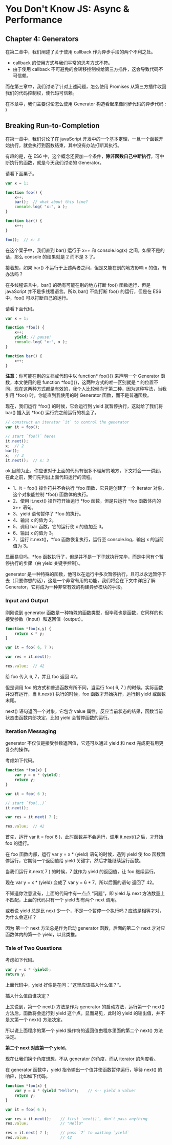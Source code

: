 # You Don't Know JS: Async & Performance
## Chapter 4: Generators
在第二章中，我们阐述了关于使用 callback 作为异步手段的两个不利之处。
- callback 的使用方式与我们平常的思考方式不符。
- 由于使用 callback 不可避免的会转移控制权给第三方插件，这会导致代码不可信赖。

而在第三章中，我们讨论了针对上述问题，怎么使用 Promises 从第三方插件收回我们的代码控制权，使代码可信赖。

在本章中，我们主要讨论怎么使用 Generator 构造看起来像同步代码的异步代码 : )

## Breaking Run-to-Completion
在第一章中，我们讨论了在 javaScript 开发中的一个基本定理，一旦一个函数开始执行，就会执行到函数结束，其中没有办法打断其执行。

有趣的是，在 ES6 中，这个概念还要加一个条件，**除非函数自己中断执行**。可中断执行的函数，就是今天我们讨论的 Generator。

请看下面栗子。

``` javaScript
var x = 1;

function foo() {
	x++;
	bar();  // what about this line?
	console.log( "x:", x );
}

function bar() {
	x++;
}

foo();  // x: 3
```
在这个栗子中，我们直到 bar() 运行于 x++ 和 console.log(x) 之间，如果不是的话，那么 console 的结果就是 2 而不是 3 了。

接着想，如果 bar() 不运行于上述两者之间，但是又能在别的地方影响 x 的值，有办法吗？

在多线程语言中，bar() 的确有可能在别的地方打断 foo() 函数运行，但是 javaScript 并不是多线程语言。所以 bar() 不能打断 foo() 的运行，但是在 ES6 中，foo() 可以打断自己的运行。

请看下面代码。

``` javaScript
var x = 1;

function *foo() {
	x++;
	yield; // pause!
	console.log( "x:", x );
}

function bar() {
	x++;
}
```
**注意**：你可能在别的文档或代码中以 function* foo(){} 来声明一个 Generator 函数，本文使用的是 function *foo(){}，这两种方式的唯一区别就是 * 的位置不同，现在这两种方式都是有效的，我个人比较倾向于第二种，因为这种写法，当我引用 *foo() 时，你能直到我使用的时 Generator 函数，而不是普通函数。

现在，我们运行 *foo() 的时候，它会运行到 yield 就暂停执行，这就给了我们将 bar() 插入到 *foo() 运行完之前运行的机会了。

``` javaScript
// construct an iterator `it` to control the generator
var it = foo();

// start `foo()` here!
it.next();
x;  // 2
bar();
x;  // 3
it.next();  // x: 3
```
ok,目前为止，你应该对于上面的代码有很多不理解的地方，下文将会一一讲到，在此之前，我们先列出上面代码运行的流程。
- 1、it = foo() 操作符并不会执行 *foo 函数，它只是创建了一个 iterator 对象，这个对象能控制 *foo() 函数体的执行。
- 2、使用 it.next() 操作符开始运行 *foo 函数，但是只运行 *foo 函数体内的 x++ 语句。
- 3、yield 语句暂停了 *foo 的执行。
- 4、输出 x 的值为 2。
- 5、调用 bar 函数，它的运行使 x 的值加至 3。
- 6、输出 x 的值为 3。
- 7、运行 it.next()，*foo 函数恢复执行，运行至 console.log，输出 x 的当前值为 3。

显而易见吗，*foo 函数执行了，但是并不是一下子就执行完毕，而是中间有个暂停执行的步骤（由 yield 关键字控制）。

generator 是一种特殊的函数，他可以在运行中多次暂停执行，且可以永远暂停下去（只要你想的话），这是一个非常有用的功能，我们将会在下文中详细了解 Generator，它将成为一种非常有效的构建异步模块的手段。

### Input and Output
刚刚说到 generator 函数是一种特殊的函数类型，但毕竟也是函数，它同样的也接受参数（input）和返回值（output）。

``` javaScript
function *foo(x,y) {
	return x * y;
}

var it = foo( 6, 7 );

var res = it.next();

res.value;	// 42
```
给 foo 传入 6, 7，并且 foo 返回 42。

但是调用 foo 的方式和普通函数有所不同，当运行 foo( 6, 7 ) 的时候，实际函数并没有运行，当 it.next() 执行的时候，foo 函数才开始执行，运行到 yield 或函数末尾。

next() 语句返回一个对象，它包含 value 属性，反应当前状态的结果，函数当前状态由函数内部决定，比如 yield 会暂停函数的运行。

### Iteration Messaging
generator 不仅仅是接受参数返回值，它还可以通过 yield 和 next 完成更有用更复杂的操作。

考虑如下代码。

``` javaScript
function *foo(x) {
	var y = x * (yield);
	return y;
}

var it = foo( 6 );

// start `foo(..)`
it.next();

var res = it.next( 7 );

res.value;  // 42
```

首先，运行 var it = foo( 6 )，此时函数并不会运行，调用 it.next()之后，才开始 foo 的运行。

在 foo 函数内部，运行 var y = x * (yield) 语句的时候，遇到 yield 使 foo 函数暂停运行，它期待一个返回值给 yield 关键字，然后才能继续运行函数。

当我们运行 it.next( 7 ) 的时候，7 就作为 yield 的返回值，让 foo 继续运行。

现在 var y = x * (yield) 变成了 var y = 6 * 7，所以后面的语句 返回了 42。

不知道你注意没有，上面的代码中有一点点 “问题”，即 yield 与 next 方法数量上不匹配，上面的代码只有一个 yield 却有两个 next 调用。

或者说 yield 总是比 next 少一个，不是一个暂停一个执行吗？应该是相等才对，为什么会这样？

因为 第一个 next 方法总是作为启动 generator 函数，后面的第二个 next 才对应函数体内的第一个 yield，以此类推。

### Tale of Two Questions

考虑如下代码。

``` javaScript
var y = x * (yield);
return y;
```

上面代码中，yield 好像是在问：“这里应该插入什么值？”。

插入什么值由谁决定？

上文说到，第一个 next() 方法是作为 generator 的启动方法，运行第一个  next() 方法后，函数将会运行到 yield 这个点。显而易见，此时的 yield 的输出值，并不是又第一个 next() 方法决定。

所以说上面程序的第一个 yield 操作符的返回值由程序里面的第二个 next() 方法决定。

**第二个 next 对应第一个 yield**。

现在让我们换个角度想想，不从 generator 的角度，而从 iterator 的角度看。

在 generator 函数中，yield 指令输出一个值并使函数暂停运行，等待 next() 的响应，比如如下代码。

``` javaScript
function *foo(x) {
	var y = x * (yield "Hello");	// <-- yield a value!
	return y;
}

var it = foo( 6 );

var res = it.next();	// first `next()`, don't pass anything
res.value;				// "Hello"

res = it.next( 7 );		// pass `7` to waiting `yield`
res.value;				// 42
``` 



   





